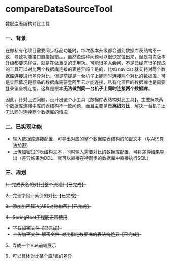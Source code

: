 # compareDataSourceTool
数据库表结构对比工具

### 一、背景
在做私有化项目需要同步标品功能时，每次版本升级都会遇到数据库表结构不一致，导致功能接口直接报错。。。虽然说这种问题可以很快定位出来，但是每次版本升级都要这样做，就是在做重复的无用功。可能很多人会问，不是已经有很多现成的工具可以对比两个数据库连接的表差异吗？是的，比如 navicat 就支持对两个数据库连接进行差异对比，但是前提是一台机子上能同时连接两个对比的数据库。可是实际情况是标品的数据库需要登阿里云才能连接，私有化项目的数据库也是需要登录堡垒机连接，这样是根本**无法做到同一台机子上同时连接两个数据库**。

因此，针对上述问题，设计出这个小工具【数据库表结构对比工具】，主要解决两个数据库连接中库的表结构不一致问题，而且主要是做**离线对比**，解决一台机子上无法同时连接两个数据库的情况。

### 二、已实现功能
* 输入数据库连接配置，可导出对应的整个数据库表结构的加密文本（以AES算法加密）
* 上传加密过的表结构文本，同时输入需要对比的数据库配置，可将差异结果导出（差异结果为DDL，就可以直接在待同步的数据库中直接执行SQL）

### 三、规划
~~1、完成表名的对比[整个流程]【已完成】~~

~~2、完善字段、索引的对比【已完成】~~

~~3、添加加密算法[AES对称加密]【已完成】~~

~~4、SpringBoot工程能正常使用~~

- ~~下载加密文件【已完成】~~
- ~~上传加密文件-解密文件-对比指定数据库的表结构差异【已完成】~~

5、弄成一个Vue前端展示

6、可以具体对比某个库/表的差异

